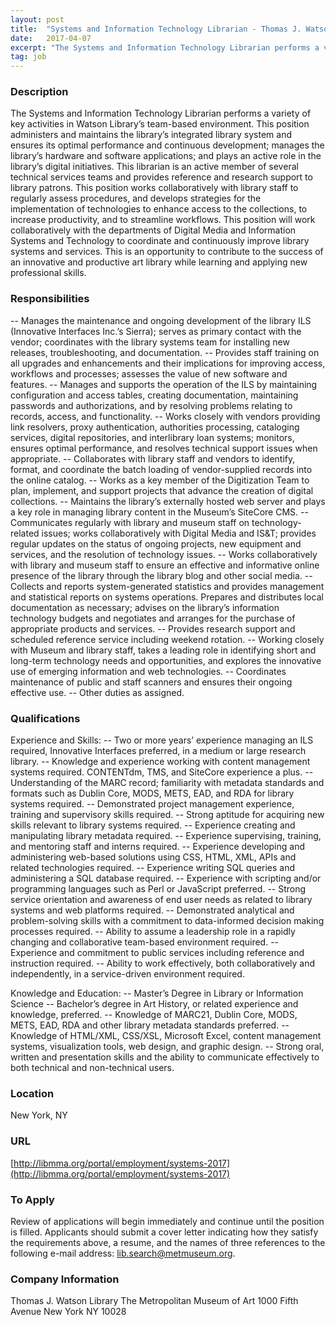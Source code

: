 ```yaml
---
layout: post
title:  "Systems and Information Technology Librarian - Thomas J. Watson Library, The Metropolitan Museum of Art"
date:   2017-04-07
excerpt: "The Systems and Information Technology Librarian performs a variety of key activities in Watson Library’s team-based environment. This position administers and maintains the library’s integrated library system and ensures its optimal performance and continuous development; manages the library’s hardware and software applications; and plays an active role in the library’s..."
tag: job
---
```


### Description   

The Systems and Information Technology Librarian performs a variety of key activities in Watson Library’s team-based environment. This position administers and maintains the library’s integrated library system and ensures its optimal performance and continuous development; manages the library’s hardware and software applications; and plays an active role in the library’s digital initiatives. This librarian is an active member of several technical services teams and provides reference and research support to library patrons. This position works collaboratively with library staff to regularly assess procedures, and develops strategies for the implementation of technologies to enhance access to the collections, to increase productivity, and to streamline workflows. This position will work collaboratively with the departments of Digital Media and Information Systems and Technology to coordinate and continuously improve library systems and services. This is an opportunity to contribute to the success of an innovative and productive art library while learning and applying new professional skills.


### Responsibilities   

-- Manages the maintenance and ongoing development of the library ILS (Innovative Interfaces Inc.’s Sierra); serves as primary contact with the vendor; coordinates with the library systems team for installing new releases, troubleshooting, and documentation.
-- Provides staff training on all upgrades and enhancements and their implications for improving access, workflows and processes; assesses the value of new software and features.
-- Manages and supports the operation of the ILS by maintaining configuration and access tables, creating documentation, maintaining passwords and authorizations, and by resolving problems relating to records, access, and functionality.
-- Works closely with vendors providing link resolvers, proxy authentication, authorities processing, cataloging services, digital repositories, and interlibrary loan systems; monitors, ensures optimal performance, and resolves technical support issues when appropriate.
-- Collaborates with library staff and vendors to identify, format, and coordinate the batch loading of vendor-supplied records into the online catalog.
-- Works as a key member of the Digitization Team to plan, implement, and support projects that advance the creation of digital collections.
-- Maintains the library’s externally hosted web server and plays a key role in managing library content in the Museum’s SiteCore CMS.
-- Communicates regularly with library and museum staff on technology-related issues; works collaboratively with Digital Media and IS&T; provides regular updates on the status of ongoing projects, new equipment and services, and the resolution of technology issues.
-- Works collaboratively with library and museum staff to ensure an effective and informative online presence of the library through the library blog and other social media.
-- Collects and reports system-generated statistics and provides management and statistical reports on systems operations. Prepares and distributes local documentation as necessary; advises on the library’s information technology budgets and negotiates and arranges for the purchase of appropriate products and services.
-- Provides research support and scheduled reference service including weekend rotation.
-- Working closely with Museum and library staff, takes a leading role in identifying short and long-term technology needs and opportunities, and explores the innovative use of emerging information and web technologies.
-- Coordinates maintenance of public and staff scanners and ensures their ongoing effective use.
-- Other duties as assigned.


### Qualifications   

Experience and Skills:
-- Two or more years’ experience managing an ILS required, Innovative Interfaces preferred, in a medium or large research library.
-- Knowledge and experience working with content management systems required. CONTENTdm, TMS, and SiteCore experience a plus.
-- Understanding of the MARC record; familiarity with metadata standards and formats such as Dublin Core, MODS, METS, EAD, and RDA for library systems required.
-- Demonstrated project management experience, training and supervisory skills required.
-- Strong aptitude for acquiring new skills relevant to library systems required.
-- Experience creating and manipulating library metadata required.
-- Experience supervising, training, and mentoring staff and interns required.
-- Experience developing and administering web-based solutions using CSS, HTML, XML, APIs and related technologies required.
-- Experience writing SQL queries and administering a SQL database required.
-- Experience with scripting and/or programming languages such as Perl or JavaScript preferred.
-- Strong service orientation and awareness of end user needs as related to library systems and web platforms required.
-- Demonstrated analytical and problem-solving skills with a commitment to data-informed decision making processes required.
-- Ability to assume a leadership role in a rapidly changing and collaborative team-based environment required.
-- Experience and commitment to public services including reference and instruction required.
-- Ability to work effectively, both collaboratively and independently, in a service-driven environment required.

Knowledge and Education:
-- Master’s Degree in Library or Information Science
-- Bachelor’s degree in Art History, or related experience and knowledge, preferred.
-- Knowledge of MARC21, Dublin Core, MODS, METS, EAD, RDA and other library metadata standards preferred.
-- Knowledge of HTML/XML, CSS/XSL, Microsoft Excel, content management systems, visualization tools, web design, and graphic design.
-- Strong oral, written and presentation skills and the ability to communicate effectively to both technical and non-technical users.




### Location   

New York, NY


### URL   

[http://libmma.org/portal/employment/systems-2017](http://libmma.org/portal/employment/systems-2017)

### To Apply   

Review of applications will begin immediately and continue until the position is filled. Applicants should submit a cover letter indicating how they satisfy the requirements above, a resume, and the names of three references to the following e-mail address: lib.search@metmuseum.org.


### Company Information   

Thomas J. Watson Library
The Metropolitan Museum of Art
1000 Fifth Avenue
New York NY 10028



